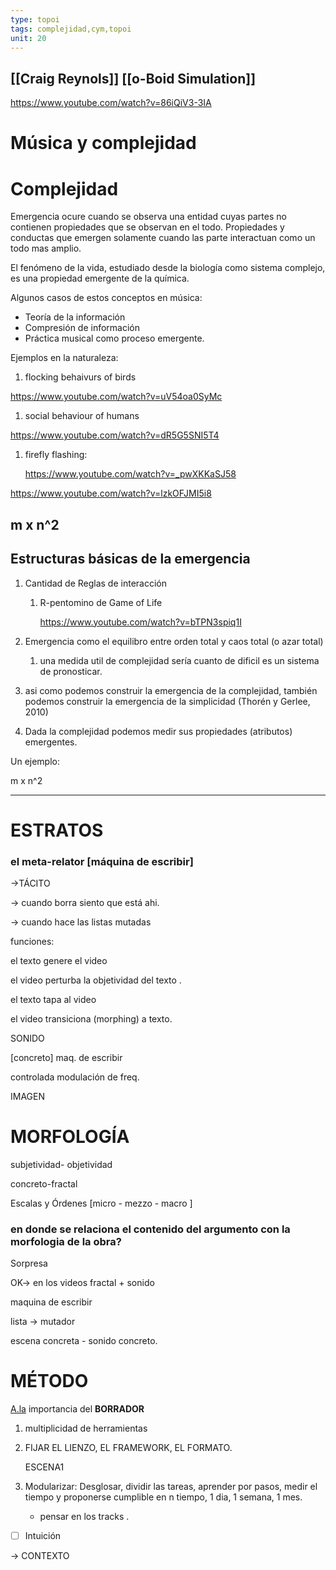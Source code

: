 ```yaml
---
type: topoi
tags: complejidad,cym,topoi
unit: 20
---
```


## [[Craig Reynols]] [[o-Boid Simulation]]

https://www.youtube.com/watch?v=86iQiV3-3IA

# Música y complejidad

# Complejidad

Emergencia ocure cuando se observa una entidad cuyas partes no contienen propiedades que se observan en el todo. Propiedades y conductas que emergen solamente cuando las parte interactuan como un todo mas amplio.

El fenómeno de la vida, estudiado desde la biología como sistema complejo, es una propiedad emergente de la química.

Algunos casos de estos conceptos en música:

-   Teoría de la información
-   Compresión de información
-   Práctica musical como proceso emergente.

Ejemplos en la naturaleza:

1.  flocking behaivurs of birds

https://www.youtube.com/watch?v=uV54oa0SyMc

1.  social behaviour of humans

https://www.youtube.com/watch?v=dR5G5SNI5T4

1.  firefly flashing:
    
    https://www.youtube.com/watch?v=_pwXKKaSJ58
    

https://www.youtube.com/watch?v=lzkOFJMI5i8

## m x n^2

## Estructuras básicas de la emergencia

1.  Cantidad de Reglas de interacción
    
    1.  R-pentomino de Game of Life
        
        https://www.youtube.com/watch?v=bTPN3spiq1I
        
2.  Emergencia como el equilibro entre orden total y caos total (o azar total)
    
    1.  una medida util de complejidad sería cuanto de dificil es un sistema de pronosticar.
3.  asi como podemos construir la emergencia de la complejidad, también podemos construir la emergencia de la simplicidad (Thorén y Gerlee, 2010)
    
4.  Dada la complejidad podemos medir sus propiedades (atributos) emergentes.
    

Un ejemplo:

m x n^2

---

# ESTRATOS

### **el meta-relator [máquina de escribir]**

→TÁCITO

→ cuando borra siento que está ahi.

→ cuando hace las listas mutadas

funciones:

el texto genere el video

el video perturba la objetividad del texto .

el texto tapa al video

el video transiciona (morphing) a texto.

SONIDO

[concreto] maq. de escribir

controlada modulación de freq.

IMAGEN

# MORFOLOGÍA

subjetividad- objetividad

concreto-fractal

Escalas y Órdenes [micro - mezzo - macro ]

### en donde se relaciona el contenido del argumento con la morfologia de la obra?

Sorpresa

OK→ en los videos fractal + sonido

maquina de escribir

lista → mutador

escena concreta - sonido concreto.

# MÉTODO

[A.la](http://A.la) importancia del **BORRADOR**

1.  multiplicidad de herramientas
    
2.  FIJAR EL LIENZO, EL FRAMEWORK, EL FORMATO.
    
    ESCENA1
    
3.  Modularizar: Desglosar, dividir las tareas, aprender por pasos, medir el tiempo y proponerse cumplible en n tiempo, 1 dia, 1 semana, 1 mes.
    
    -   pensar en los tracks .

-   [ ] Intuición

→ CONTEXTO